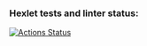 ### Hexlet tests and linter status:
[![Actions Status](https://github.com/SergeyIsmagilov/frontend-project-44/actions/workflows/hexlet-check.yml/badge.svg)](https://github.com/SergeyIsmagilov/frontend-project-44/actions)